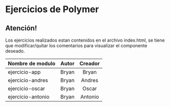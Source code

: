 Ejercicios de Polymer
=====================

**Atención!**
-------------

Los ejercicios realizados estan contenidos en el archivo index.html,
se tiene que modificar/quitar los comentarios para visualizar el componente
deseado.

| Nombre de modulo    | Autor   | Creador |
| ------------------- |:-------:| :-----: |
| ejercicio-app       | Bryan   | Bryan   |
| ejercicio-andres    | Bryan   | Andres  |
| ejercicio-oscar     | Bryan   | Oscar   |
| ejercicio-antonio   | Bryan   | Antonio |
